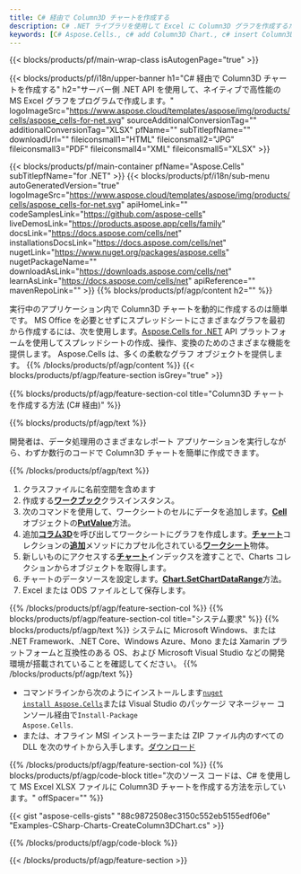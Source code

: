 ```yaml
---
title: C# 経由で Column3D チャートを作成する
description: C# .NET ライブラリを使用して Excel に Column3D グラフを作成するためのサンプル コード。 VB.NET、Asp.NET、または .NET ベースのアプリケーション内で MS Excel に Column3D グラフを作成するには、このコードを使用します。
keywords: [C# Aspose.Cells., c# add Column3D Chart., c# insert Column3D Chart., c# create Column3D Chart]
---
```

{{< blocks/products/pf/main-wrap-class isAutogenPage="true" >}}

{{< blocks/products/pf/i18n/upper-banner h1="C# 経由で Column3D チャートを作成する" h2="サーバー側 .NET API を使用して、ネイティブで高性能の MS Excel グラフをプログラムで作成します。" logoImageSrc="https://www.aspose.cloud/templates/aspose/img/products/cells/aspose_cells-for-net.svg" sourceAdditionalConversionTag="" additionalConversionTag="XLSX" pfName="" subTitlepfName="" downloadUrl="" fileiconsmall1="HTML" fileiconsmall2="JPG" fileiconsmall3="PDF" fileiconsmall4="XML" fileiconsmall5="XLSX" >}}

{{< blocks/products/pf/main-container pfName="Aspose.Cells" subTitlepfName="for .NET" >}}
{{< blocks/products/pf/i18n/sub-menu autoGeneratedVersion="true" logoImageSrc="https://www.aspose.cloud/templates/aspose/img/products/cells/aspose_cells-for-net.svg" apiHomeLink="" codeSamplesLink="https://github.com/aspose-cells" liveDemosLink="https://products.aspose.app/cells/family" docsLink="https://docs.aspose.com/cells/net" installationsDocsLink="https://docs.aspose.com/cells/net" nugetLink="https://www.nuget.org/packages/aspose.cells" nugetPackageName="" downloadAsLink="https://downloads.aspose.com/cells/net" learnAsLink="https://docs.aspose.com/cells/net" apiReference="" mavenRepoLink="" >}}
{{% blocks/products/pf/agp/content h2="" %}}

実行中のアプリケーション内で Column3D チャートを動的に作成するのは簡単です。 MS Office を必要とせずにスプレッドシートにさまざまなグラフを最初から作成するには、次を使用します。[Aspose.Cells for .NET](https://products.aspose.com/cells/net) API プラットフォームを使用してスプレッドシートの作成、操作、変換のためのさまざまな機能を提供します。 Aspose.Cells は、多くの柔軟なグラフ オブジェクトを提供します。
{{% /blocks/products/pf/agp/content %}}
{{< blocks/products/pf/agp/feature-section isGrey="true" >}}

{{% blocks/products/pf/agp/feature-section-col title="Column3D チャートを作成する方法 (C# 経由)" %}}

{{% blocks/products/pf/agp/text %}}

開発者は、データ処理用のさまざまなレポート アプリケーションを実行しながら、わずか数行のコードで Column3D チャートを簡単に作成できます。

{{% /blocks/products/pf/agp/text %}}

1. クラスファイルに名前空間を含めます
1. 作成する[**ワークブック**](https://reference.aspose.com/cells/net/aspose.cells/workbook)クラスインスタンス。
1. 次のコマンドを使用して、ワークシートのセルにデータを追加します。[**Cell**](https://reference.aspose.com/cells/net/aspose.cells/cell)オブジェクトの[**PutValue**](https://reference.aspose.com/cells/net/aspose.cells/cell/methods/putvalue/index)方法。
1. 追加[**コラム3D**](https://reference.aspose.com/cells/net/aspose.cells.charts/charttype)を呼び出してワークシートにグラフを作成します。[**チャート**](https://reference.aspose.com/cells/net/aspose.cells.charts/chartcollection)コレクションの[**追加**](https://reference.aspose.com/cells/net/aspose.cells.charts/chartcollection/methods/add)メソッドにカプセル化されている[**ワークシート**](https://reference.aspose.com/cells/net/aspose.cells/worksheet)物体。
1. 新しいものにアクセスする[**チャート**](https://reference.aspose.com/cells/net/aspose.cells.charts/chart)インデックスを渡すことで、Charts コレクションからオブジェクトを取得します。
1. チャートのデータソースを設定します。[**Chart.SetChartDataRange**](https://https://reference.aspose.com/cells/net/aspose.cells.charts/chart/methods/setchartdatarange)方法。
1. Excel または ODS ファイルとして保存します。

{{% /blocks/products/pf/agp/feature-section-col %}}
{{% blocks/products/pf/agp/feature-section-col title="システム要求" %}}
{{% blocks/products/pf/agp/text %}}
システムに Microsoft Windows、または .NET Framework、.NET Core、Windows Azure、Mono または Xamarin プラットフォームと互換性のある OS、および Microsoft Visual Studio などの開発環境が搭載されていることを確認してください。
{{% /blocks/products/pf/agp/text %}}
- コマンドラインから次のようにインストールします<code><a href="https://downloads.aspose.com/cells/net">nuget install Aspose.Cells</a></code>または Visual Studio のパッケージ マネージャー コンソール経由で<code>Install-Package Aspose.Cells</code>.
- または、オフライン MSI インストーラーまたは ZIP ファイル内のすべての DLL を次のサイトから入手します。<a href="https://downloads.aspose.com/cells/net">ダウンロード</a>

{{% /blocks/products/pf/agp/feature-section-col %}}
{{% blocks/products/pf/agp/code-block title="次のソース コードは、C# を使用して MS Excel XLSX ファイルに Column3D チャートを作成する方法を示しています。" offSpacer="" %}}

{{< gist "aspose-cells-gists" "88c9872508ec3150c552eb5155edf06e" "Examples-CSharp-Charts-CreateColumn3DChart.cs" >}}

{{% /blocks/products/pf/agp/code-block %}}

{{< /blocks/products/pf/agp/feature-section >}}

<!-- aboutfile Starts -->
